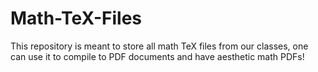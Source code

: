 # Math-TeX-Files

This repository is meant to store all math TeX files from our classes, one can use it to compile to PDF documents and have aesthetic math PDFs!
